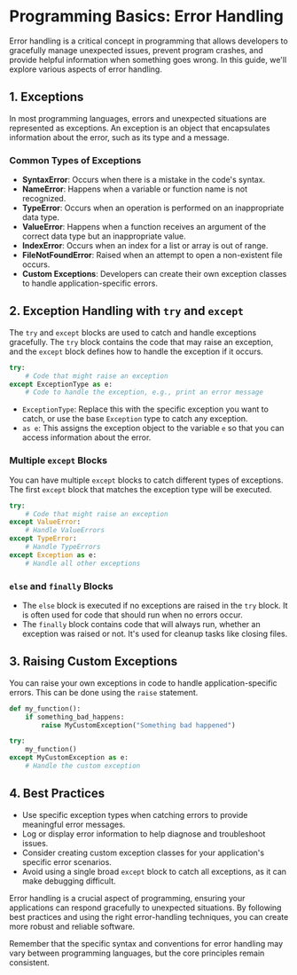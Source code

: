 # Programming Basics: Error Handling

Error handling is a critical concept in programming that allows developers to gracefully manage unexpected issues, prevent program crashes, and provide helpful information when something goes wrong. In this guide, we'll explore various aspects of error handling.

## 1. Exceptions

In most programming languages, errors and unexpected situations are represented as exceptions. An exception is an object that encapsulates information about the error, such as its type and a message.

### Common Types of Exceptions

- **SyntaxError**: Occurs when there is a mistake in the code's syntax.
- **NameError**: Happens when a variable or function name is not recognized.
- **TypeError**: Occurs when an operation is performed on an inappropriate data type.
- **ValueError**: Happens when a function receives an argument of the correct data type but an inappropriate value.
- **IndexError**: Occurs when an index for a list or array is out of range.
- **FileNotFoundError**: Raised when an attempt to open a non-existent file occurs.
- **Custom Exceptions**: Developers can create their own exception classes to handle application-specific errors.

## 2. Exception Handling with `try` and `except`

The `try` and `except` blocks are used to catch and handle exceptions gracefully. The `try` block contains the code that may raise an exception, and the `except` block defines how to handle the exception if it occurs.

```python
try:
    # Code that might raise an exception
except ExceptionType as e:
    # Code to handle the exception, e.g., print an error message
```

- `ExceptionType`: Replace this with the specific exception you want to catch, or use the base `Exception` type to catch any exception.
- `as e`: This assigns the exception object to the variable `e` so that you can access information about the error.

### Multiple `except` Blocks

You can have multiple `except` blocks to catch different types of exceptions. The first `except` block that matches the exception type will be executed.

```python
try:
    # Code that might raise an exception
except ValueError:
    # Handle ValueErrors
except TypeError:
    # Handle TypeErrors
except Exception as e:
    # Handle all other exceptions
```

### `else` and `finally` Blocks

- The `else` block is executed if no exceptions are raised in the `try` block. It is often used for code that should run when no errors occur.
- The `finally` block contains code that will always run, whether an exception was raised or not. It's used for cleanup tasks like closing files.

## 3. Raising Custom Exceptions

You can raise your own exceptions in code to handle application-specific errors. This can be done using the `raise` statement.

```python
def my_function():
    if something_bad_happens:
        raise MyCustomException("Something bad happened")

try:
    my_function()
except MyCustomException as e:
    # Handle the custom exception
```

## 4. Best Practices

- Use specific exception types when catching errors to provide meaningful error messages.
- Log or display error information to help diagnose and troubleshoot issues.
- Consider creating custom exception classes for your application's specific error scenarios.
- Avoid using a single broad `except` block to catch all exceptions, as it can make debugging difficult.

Error handling is a crucial aspect of programming, ensuring your applications can respond gracefully to unexpected situations. By following best practices and using the right error-handling techniques, you can create more robust and reliable software.

Remember that the specific syntax and conventions for error handling may vary between programming languages, but the core principles remain consistent.